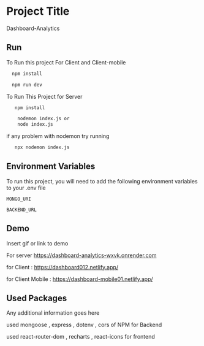 
# Project Title


Dashboard-Analytics
## Run

To Run this project For Client and Client-mobile 

```bash
  npm install
```
```bash
  npm run dev
  ```
To Run This Project for Server

```bash
   npm install
```

```bash
    nodemon index.js or 
    node index.js
```
if any problem with nodemon try running
```bash
   npx nodemon index.js
```
## Environment Variables

To run this project, you will need to add the following environment variables to your .env file

`MONGO_URI`

`BACKEND_URL`


## Demo

Insert gif or link to demo

For server
https://dashboard-analytics-wxvk.onrender.com

for Client : https://dashboard012.netlify.app/

for Client Mobile : https://dashboard-mobile01.netlify.app/

## Used Packages

Any additional information goes here

used mongoose , express , dotenv , cors of NPM for Backend

used react-router-dom , recharts , react-icons for frontend
